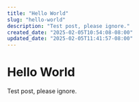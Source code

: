 ```yaml
---
title: "Hello World"
slug: "hello-world"
description: "Test post, please ignore."
created_date: "2025-02-05T10:54:08-08:00"
updated_date: "2025-02-05T11:41:57-08:00"
---
```

# Hello World

Test post, please ignore.
